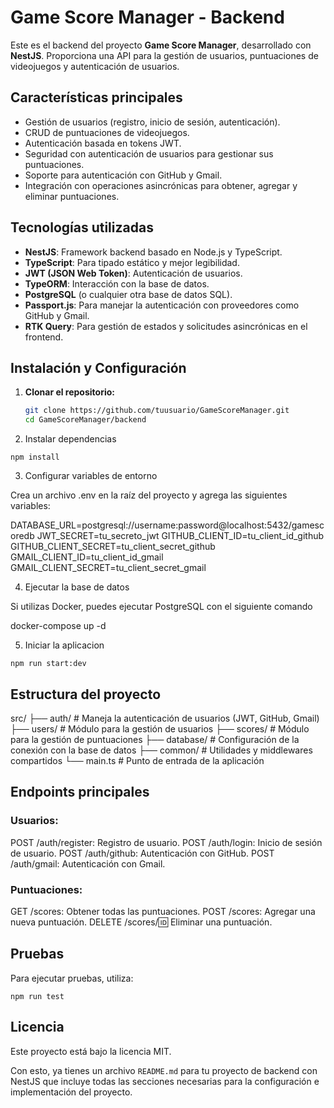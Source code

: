 # Game Score Manager - Backend

Este es el backend del proyecto **Game Score Manager**, desarrollado con **NestJS**. Proporciona una API para la gestión de usuarios, puntuaciones de videojuegos y autenticación de usuarios.

## Características principales

- Gestión de usuarios (registro, inicio de sesión, autenticación).
- CRUD de puntuaciones de videojuegos.
- Autenticación basada en tokens JWT.
- Seguridad con autenticación de usuarios para gestionar sus puntuaciones.
- Soporte para autenticación con GitHub y Gmail.
- Integración con operaciones asincrónicas para obtener, agregar y eliminar puntuaciones.

## Tecnologías utilizadas

- **NestJS**: Framework backend basado en Node.js y TypeScript.
- **TypeScript**: Para tipado estático y mejor legibilidad.
- **JWT (JSON Web Token)**: Autenticación de usuarios.
- **TypeORM**: Interacción con la base de datos.
- **PostgreSQL** (o cualquier otra base de datos SQL).
- **Passport.js**: Para manejar la autenticación con proveedores como GitHub y Gmail.
- **RTK Query**: Para gestión de estados y solicitudes asincrónicas en el frontend.

## Instalación y Configuración

1. **Clonar el repositorio:**

   ```bash
   git clone https://github.com/tuusuario/GameScoreManager.git
   cd GameScoreManager/backend

2. Instalar dependencias

`npm install`

3. Configurar variables de entorno

Crea un archivo .env en la raíz del proyecto y agrega las siguientes variables:

DATABASE_URL=postgresql://username:password@localhost:5432/gamescoredb
JWT_SECRET=tu_secreto_jwt
GITHUB_CLIENT_ID=tu_client_id_github
GITHUB_CLIENT_SECRET=tu_client_secret_github
GMAIL_CLIENT_ID=tu_client_id_gmail
GMAIL_CLIENT_SECRET=tu_client_secret_gmail

4. Ejecutar la base de datos

Si utilizas Docker, puedes ejecutar PostgreSQL con el siguiente comando

docker-compose up -d

5. Iniciar la aplicacion

`npm run start:dev`

## Estructura del proyecto

src/
├── auth/         # Maneja la autenticación de usuarios (JWT, GitHub, Gmail)
├── users/        # Módulo para la gestión de usuarios
├── scores/       # Módulo para la gestión de puntuaciones
├── database/     # Configuración de la conexión con la base de datos
├── common/       # Utilidades y middlewares compartidos
└── main.ts       # Punto de entrada de la aplicación

## Endpoints principales

### Usuarios:

POST /auth/register: Registro de usuario.
POST /auth/login: Inicio de sesión de usuario.
POST /auth/github: Autenticación con GitHub.
POST /auth/gmail: Autenticación con Gmail.

### Puntuaciones:

GET /scores: Obtener todas las puntuaciones.
POST /scores: Agregar una nueva puntuación.
DELETE /scores/:id: Eliminar una puntuación.

## Pruebas

Para ejecutar pruebas, utiliza:

`npm run test`

## Licencia

Este proyecto está bajo la licencia MIT.


Con esto, ya tienes un archivo `README.md` para tu proyecto de backend con NestJS que incluye todas las secciones necesarias para la configuración e implementación del proyecto.
